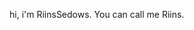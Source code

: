 hi, i'm RiinsSedows.
You can call me Riins.

<!---
RiinsSedows/RiinsSedows is a ✨ special ✨ repository because its `README.md` (this file) appears on your GitHub profile.
You can click the Preview link to take a look at your changes.
--->
